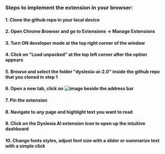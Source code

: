### Steps to implement the extension in your browser:
#### 1. Clone the github repo in your local device
#### 2. Open Chrome Browser and go to Extensions -> Manage Extensions
#### 3. Turn ON developer mode at the top right corner of the window
#### 4. Click on "Load unpacked" at the top left corner after the option appears
#### 5. Browse and select the folder "dyslexia-ai-2.0" inside the github repo that you cloned in step 1
#### 6. Open a new tab, click on ![image](https://github.com/user-attachments/assets/65e07600-562f-4999-ac66-1098d0be75da) beside the address bar
#### 7. Pin the extension
#### 8. Navigate to any page and highlight text you want to read
#### 9. Click on the Dyslexia AI extension icon to open up the intuitive dashboard
#### 10. Change fonts styles, adjust font size with a slider or summarize text with a simple click


